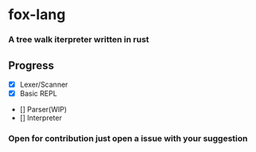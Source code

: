# fox-lang

### A tree walk iterpreter written in rust

## Progress
- [x] Lexer/Scanner
- [x] Basic REPL
- []  Parser(WIP)
- []  Interpreter

### Open for contribution just open a issue with your suggestion
